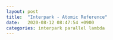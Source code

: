 ```yaml
---
layout: post
title:  "Interpark - Atomic Reference"
date:   2020-08-12 08:47:54 +0900
categories: interpark parallel lambda
---
```


>